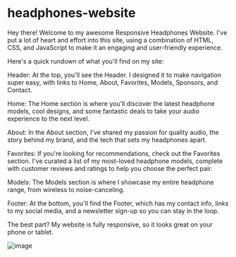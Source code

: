 # headphones-website

Hey there! Welcome to my awesome Responsive Headphones Website. I've put a lot of heart and effort into this site, using a combination of HTML, CSS, and JavaScript to make it an engaging and user-friendly experience.

Here's a quick rundown of what you'll find on my site:

Header: At the top, you'll see the Header. I designed it to make navigation super easy, with links to Home, About, Favorites, Models, Sponsors, and Contact.

Home: The Home section is where you'll discover the latest headphone models, cool designs, and some fantastic deals to take your audio experience to the next level.

About: In the About section, I've shared my passion for quality audio, the story behind my brand, and the tech that sets my headphones apart.

Favorites: If you're looking for recommendations, check out the Favorites section. I've curated a list of my most-loved headphone models, complete with customer reviews and ratings to help you choose the perfect pair.

Models: The Models section is where I showcase my entire headphone range, from wireless to noise-canceling.

Footer: At the bottom, you'll find the Footer, which has my contact info, links to my social media, and a newsletter sign-up so you can stay in the loop.

The best part? My website is fully responsive, so it looks great on your phone or tablet.

![image](https://github.com/AaronMurillo01/headphones-website/assets/113479474/49d6b215-3097-4a26-bbf3-4c7917ff7077)
